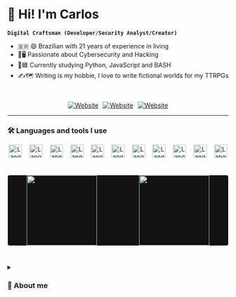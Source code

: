 # 👋 Hi! I'm Carlos

**`Digital Craftsman (Developer/Security Analyst/Creator)`**
<ul>
    <li>🇧🇷 😄 Brazilian with 21 years of experience in living</li>
    <li>🔐🖥️ Passionate about Cybersecurity and Hacking</li>
    <li>🐍🟦 Currently studying Python, JavaScript and BASH</li>
    <li>✍️🗺️ Writing is my hobbie, I love to write fictional worlds for my TTRPGs</li>
</ul>

<br>

<p align="center" style="display:flex;justify-content:center; gap:10px;">
    <a href="https://www.linkedin.com/in/carlosmoraisjr">
        <img alt="Website" src="https://custom-icon-badges.demolab.com/badge/LinkedIn-0077B5?style=for-the-badge&logo=linkedin&logoColor=white" />
    </a>
    <a href="https://www.linkedin.com/in/carlosmoraisjr">
        <img alt="Website" src="https://custom-icon-badges.demolab.com/badge/website-000000?style=for-the-badge&logo=devices&logoColor=00ffa6" />
    </a>
    <a href="https://www.linkedin.com/in/carlosmoraisjr">
        <img alt="Website" src="https://custom-icon-badges.demolab.com/badge/-LeetCode-FFA116?style=for-the-badge&logo=LeetCode&logoColor=black" />
    </a>
</p>

---

### 🛠️ Languages and tools I use

<p align="center" style="display:flex;justify-content:space-around; gap:10px;">
    <img style="width:30px" alt="Lang" src="https://cdn.jsdelivr.net/gh/devicons/devicon@latest/icons/typescript/typescript-original.svg" />
    <img style="width:30px" alt="Lang" src="https://cdn.jsdelivr.net/gh/devicons/devicon@latest/icons/javascript/javascript-original.svg" />
    <img style="width:30px" alt="Lang" src="https://cdn.jsdelivr.net/gh/devicons/devicon@latest/icons/tailwindcss/tailwindcss-original.svg" />
    <img style="width:30px" alt="Lang" src="https://cdn.jsdelivr.net/gh/devicons/devicon@latest/icons/nextjs/nextjs-original.svg" />
    <img style="width:30px" alt="Lang" src="https://cdn.jsdelivr.net/gh/devicons/devicon@latest/icons/python/python-original.svg" />
    <img style="width:30px" alt="Lang" src="https://cdn.jsdelivr.net/gh/devicons/devicon@latest/icons/lua/lua-original.svg" />
    <img style="width:30px" alt="Lang" src="https://cdn.jsdelivr.net/gh/devicons/devicon@latest/icons/c/c-original.svg" />
    <img style="width:30px" alt="Lang" src="https://cdn.jsdelivr.net/gh/devicons/devicon@latest/icons/bash/bash-original.svg" />
    <img style="width:30px" alt="Lang" src="https://cdn.jsdelivr.net/gh/devicons/devicon@latest/icons/git/git-plain.svg" />
    <img style="width:30px" alt="Lang" src="https://cdn.jsdelivr.net/gh/devicons/devicon@latest/icons/linux/linux-original.svg" />
    <img style="width:30px" alt="Lang" src="https://cdn.jsdelivr.net/gh/devicons/devicon@latest/icons/neovim/neovim-original.svg" />
</p>

#

<p align="center" style="display:flex;justify-content:space-around; gap:10px;background-color:#121212; border-radius:5px;border:solid;border-width:1px;border-color:#ededed">
<img style="height:160px" src="https://github-readme-stats.vercel.app/api?username=carlos-morais1507&show_icons=true&theme=transparent&hide_rank=true&border_radius=0&hide_border=true&title_color=00ffa6&icon_color=00ffa6&text_color=ededed" /> 
<img style="height:160px" src="https://github-readme-activity-graph.vercel.app/graph?username=carlos-morais1507&theme=github-compact&title_color=00ffa6&days=15&hide_border=true&grid=false&line=00ffa6&color=ededed&area=true&area_color=21512b" />
</p>

#

<details>
    <summary><h3>🤔 About me</h3></summary>
    I'm an enthusiast in the field of Cybersecurity, committed to acquiring knowledge and exploring the intricate challenges of digital protection. Currently, I'm immersed in a continuous process of study and practice, seeking to understand and master the nuances of Information Security.
</details>
